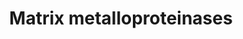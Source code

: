 ---
annotations:
- type: Pathway Ontology
  value: cell-extracellular matrix signaling pathway
authors:
- Kdahlquist
- MaintBot
- M.Ramirez
- Khanspers
- Thomas
- Ddigles
- Eweitz
description: 'Matrix metalloproteinases (MMPs) are zinc-dependent endopeptidases;
  other family members are adamalysins, serralysins, and astacins. The MMPs belong
  to a larger family of proteases known as the metzincin superfamily. Collectively
  they are capable of degrading all kinds of extracellular matrix proteins, but also
  can process a number of bioactive molecules. They are known to be involved in the
  cleavage of cell surface receptors, the release of apoptotic ligands (such as the
  FAS ligand), and chemokine/cytokine in/activation. MMPs are also thought to play
  a major role on cell behaviors such as cell proliferation, migration (adhesion/dispersion),
  differentiation, angiogenesis, apoptosis and host defense.  Source: [[wikipedia:Matrix_metalloproteinase|Wikipedia]]'
last-edited: 2021-05-16
organisms:
- Rattus norvegicus
redirect_from:
- /index.php/Pathway:WP278
- /instance/WP278
schema-jsonld:
- '@context': https://schema.org/
  '@id': https://wikipathways.github.io/pathways/WP278.html
  '@type': Dataset
  creator:
    '@type': Organization
    name: WikiPathways
  description: 'Matrix metalloproteinases (MMPs) are zinc-dependent endopeptidases;
    other family members are adamalysins, serralysins, and astacins. The MMPs belong
    to a larger family of proteases known as the metzincin superfamily. Collectively
    they are capable of degrading all kinds of extracellular matrix proteins, but
    also can process a number of bioactive molecules. They are known to be involved
    in the cleavage of cell surface receptors, the release of apoptotic ligands (such
    as the FAS ligand), and chemokine/cytokine in/activation. MMPs are also thought
    to play a major role on cell behaviors such as cell proliferation, migration (adhesion/dispersion),
    differentiation, angiogenesis, apoptosis and host defense.  Source: [[wikipedia:Matrix_metalloproteinase|Wikipedia]]'
  keywords:
  - Mmp11
  - Mmp7
  - Mmp23
  - Tnf
  - Mmp9
  - Mmp28
  - Mmp21
  - Mmp13
  - Mmp16
  - MMP24
  - Mmp8
  - Bsg
  - Mmp1a
  - Mmp2
  - Mmp17
  - Mmp15
  - Timp2
  - Timp4
  - Mmp3
  - Tcf20
  - Mmp12
  - Mmp14
  - Mmp25
  - Timp1
  - Mmp27
  - Timp3
  - Mmp10
  - Mmp20
  - Mmp19
  license: CC0
  name: Matrix metalloproteinases
seo: CreativeWork
title: Matrix metalloproteinases
wpid: WP278
---